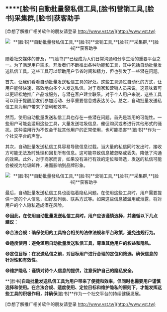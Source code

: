## ****[脸书]**自動批量發私信工具,**[脸书]**营销工具,**[脸书]**采集群,**[脸书]**获客助手**

[😍想了解推广相关软件的朋友请登录 http://www.vst.tw](http://www.vst.tw)

 <center><img src="https://vst.tw/MP4/tuiguang/png/5.png" alt="**[脸书]**自動批量發私信工具,**[脸书]**营销工具,**[脸书]**采集群,**[脸书]**获客助手"></center>

随着社交媒体的普及，**[脸书]**已经成为人们日常沟通和分享生活的重要平台之一。为了满足用户需求，开发者们不断推出各种功能和工具，其中包括自动批量发送私信工具。这些工具可以帮助用户节省时间和精力，但也引发了一些潜在问题。

首先，让我们看看自动批量发送私信工具的好处。这些工具通过自动化的方式，让用户能够快速、高效地向多个人发送私信。对于商家和营销人员来说，这意味着可以更轻松地推广产品或服务，与潜在客户建立联系。对于个人用户来说，这些工具可以用于提醒朋友们参加活动、分享重要信息或表达关心。总之，自动批量发送私信工具为用户带来了便利和效率。

然而，使用自动批量发送私信工具也存在一些潜在问题。首先是滥用的可能性。一些用户可能会滥用这些工具，大量发送垃圾信息、催促购买或者进行其他形式的骚扰。这种滥用行为不仅会干扰其他用户的正常使用，也可能损害**[脸书]**作为一个社交平台的声誉。

其次，自动批量发送私信工具容易导致信息过载。当大量的私信同时发出时，接收方可能无法及时处理和回复所有信息。这可能导致信息被忽略或丢失，降低了沟通的效果。此外，对于商家而言，如果没有进行有效的定位和筛选，发送的私信可能会被视为垃圾邮件，进而影响到品牌形象。

 <center><img src="https://vst.tw/MP4/tuiguang/png/0.png" alt="**[脸书]**自動批量發私信工具,**[脸书]**营销工具,**[脸书]**采集群,**[脸书]**获客助手"></center>

最后，自动批量发送私信工具也面临着隐私问题。在使用这些工具时，用户需要提供一定的个人信息，如好友列表、联系方式等。如果这些信息被滥用或泄露，将对用户的个人隐私造成潜在风险。

**😄因此，在使用自动批量发送私信工具时，用户应该谨慎选择，并遵循以下几点建议：**

**😄合法合规：确保使用的工具符合相关的法律法规和平台政策，避免违规行为。**

**😄适度使用：避免滥用自动批量发送私信工具，尊重其他用户的权益和隐私。**

**😄定位目标：在发送私信之前，对目标用户进行合理的定位和筛选，确保信息的针对性和有效性。**

**😄维护隐私：谨慎对待个人信息的提供，注意保护自己的隐私安全。**

**[脸书]**自动批量发送私信工具为用户带来了便捷和效率，但同时也需要用户谨慎选择和使用。在合法合规、适度使用、定位目标和维护隐私的原则下，才能发挥这些工具的积极作用，并确保**[脸书]**作为一个社交平台的持续健康发展。

[😍想了解推广相关软件的朋友请登录 http://www.vst.tw](http://www.vst.tw)



